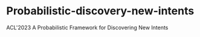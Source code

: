 # Probabilistic-discovery-new-intents
ACL'2023 A Probabilistic Framework for Discovering New Intents
